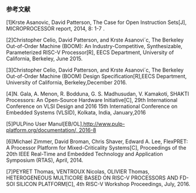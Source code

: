 ### **参考文献**

\[1\]Krste Asanovic, David Patterson, The Case for Open Instruction Sets\[J\], MICROPROCESSOR report, 2014, 8: 1-7 .

\[2\]Christopher Celio, David Patterson, and Krste Asanovi´c, The Berkeley Out-of-Order Machine \(BOOM\): An Industry-Competitive, Synthesizable, Parameterized RISC-V Processor\[R\], EECS Department, University of California, Berkeley, June 2015.

\[3\]Christopher Celio, David Patterson, and Krste Asanovi´c, The Berkeley Out-of-Order Machine \(BOOM\) Design Specification\[R\],EECS Department, University of California, Berkeley,December 2016.

\[4\]N. Gala, A. Menon, R. Bodduna, G. S. Madhusudan, V. Kamakoti, SHAKTI Processors: An Open-Source Hardware Initiative\[C\], 29th International Conference on VLSI Design and 2016 15th International Conference on Embedded Systems \(VLSID\), Kolkata, India, January,2016

\[5\]PULPino User Manul\[EB/OL\],http://www.pulp-platform.org/documentation/, 2016-8

\[6\]Michael Zimmer, David Broman, Chris Shaver, Edward A. Lee, FlexPRET: A Processor Platform for Mixed-Criticality Systems\[C\], Proceedings of the 20th IEEE Real-Time and Embedded Technology and Application Symposium \(RTAS\), April, 2014.

\[7\]PEYRET Thomas, VENTROUX Nicolas, OLIVIER Thomas, HETEROGENEOUS MULTICORE BASED ON RISC-V PROCESSORS AND FD-SOI SILICON PLATFORM\[C\], 4th RISC-V Workshop Proceedings, July, 2016.



